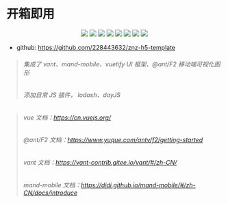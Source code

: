 # 开箱即用

<p align="center">
   <img src="https://img.shields.io/badge/vue-2.6.11-blue"/>
   <img src="https://img.shields.io/badge/vuex-3.0.1-blue"/>
   <img src="https://img.shields.io/badge/vue--router-3.0.3-blue"/>
   <img src="https://img.shields.io/badge/vuex-3.0.1-blue"/>
   <img src="https://img.shields.io/badge/vant-2.8.6-brightgreen"/>
   <img src="https://img.shields.io/badge/mand--mobile-2.5.11-brightgreen"/>
   <img src="https://img.shields.io/badge/vuetify-2.3.10-brightgreen"/>
   <img src="https://img.shields.io/badge/%40antv%2Ff2-3.4.4-green"/>
</p>

- github: https://github.com/228443632/znz-h5-template

> ###### 集成了 vant、mand-mobile、vuetify UI 框架、@ant/F2 移动端可视化图形
>
> ###### 添加日常 JS 插件， lodash、dayJS

> ###### vue 文档：https://cn.vuejs.org/
>
> ###### @ant/F2 文档：https://www.yuque.com/antv/f2/getting-started
>
> ###### vant 文档：https://vant-contrib.gitee.io/vant/#/zh-CN/
>
> ###### mand-mobile 文档：https://didi.github.io/mand-mobile/#/zh-CN/docs/introduce
